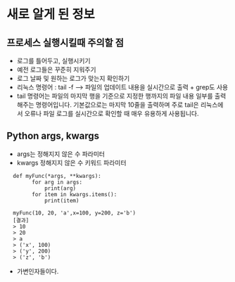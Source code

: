 # 새로 알게 된 정보

## 프로세스 실행시킬때 주의할 점
  - 로그를 틀어두고, 실행시키기
  - 예전 로그들은 꾸준히 지워주기
  - 로그 날짜 및 원하는 로그가 맞는지 확인하기
  - 리눅스 명령어 : tail -f --> 파일의 업데이트 내용을 실시간으로 출력 + grep도 사용
  - tail 명령어는 파일의 마지막 행을 기준으로 지정한 행까지의 파일 내용 일부를 출력해주는 명령어입니다. 기본값으로는 마지막 10줄을 출력하며 주로 tail은 리눅스에서 오류나 파일 로그를 실시간으로 확인할 때 매우 유용하게 사용됩니다.


## Python args, kwargs
  - args는 정해지지 않은 수 파라미터
  - kwargs 정해지지 않은 수 키워드 파라미터
  ```
    def myFunc(*args, **kwargs):
          for arg in args:
              print(arg)
          for item in kwargs.items():
              print(item)    

    myFunc(10, 20, 'a',x=100, y=200, z='b')
    [결과]
    > 10
    > 20
    > a
    > ('x', 100)
    > ('y', 200)
    > ('z', 'b')
  ```
  - 가변인자들이다.
    
